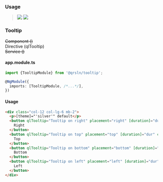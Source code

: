 ### Usage

> [![](https://img.shields.io/badge/Main-readme‌‌‌‌‌‌‌-white)](../readme.desc.md)
> [![](https://img.shields.io/badge/readme-white)](readme.md)

### Tooltip
~~Component ()~~  
Directive (qlTooltip)  
~~Service ()~~

#### app.module.ts

```typescript
import {TooltipModule} from '@qrsln/tooltip';

@NgModule({
  imports: [TooltipModule, /*...*/],
})
```  

#### Usage
```html
<div class="col-12 col-lg-6 mb-2">
  <p>[theme]="'silver'" default</p>
  <button qlTooltip="Tooltip on right" placement="right" [duration]="dur" class="btn btn-outline-dark mr-1">
    Right
  </button>
  <button qlTooltip="Tooltip on top" placement="top" [duration]="dur" class="btn btn-outline-dark mr-1">
    Top
  </button>
  <button qlTooltip="Tooltip on bottom" placement="bottom" [duration]="dur" class="btn btn-outline-dark mr-1">
    Bottom
  </button>
  <button qlTooltip="Tooltip on left" placement="left" [duration]="dur" class="btn btn-outline-dark mr-1">
    Left
  </button>
</div>
``` 
